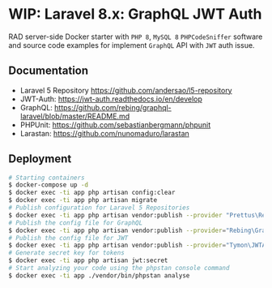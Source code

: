 WIP: Laravel 8.x: GraphQL JWT Auth 
===================================

RAD server-side Docker starter with `PHP 8`, `MySQL 8` `PHPCodeSniffer` software and
source code examples for implement `GraphQL` API with `JWT` auth issue.

## Documentation
+ Laravel 5 Repository https://github.com/andersao/l5-repository
+ JWT-Auth: https://jwt-auth.readthedocs.io/en/develop
+ GraphQL: https://github.com/rebing/graphql-laravel/blob/master/README.md
+ PHPUnit: https://github.com/sebastianbergmann/phpunit
+ Larastan: https://github.com/nunomaduro/larastan

## Deployment
```bash
# Starting containers
$ docker-compose up -d
$ docker exec -ti app php artisan config:clear
$ docker exec -ti app php artisan migrate
# Publish configuration for Laravel 5 Repositories
$ docker exec -ti app php artisan vendor:publish --provider "Prettus\Repository\Providers\RepositoryServiceProvider"
# Publish the config file for GraphQL
$ docker exec -ti app php artisan vendor:publish --provider="Rebing\GraphQL\GraphQLServiceProvider"
# Publish the config file for JWT
$ docker exec -ti app php artisan vendor:publish --provider="Tymon\JWTAuth\Providers\LaravelServiceProvider"
# Generate secret key for tokens
$ docker exec -ti app php artisan jwt:secret
# Start analyzing your code using the phpstan console command
$ docker exec -ti app ./vendor/bin/phpstan analyse
```
